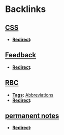 
# Backlinks
## [CSS](<CSS.md>)
- **[Redirect](<Redirect.md>):**

## [Feedback](<Feedback.md>)
- **[Redirect](<Redirect.md>):**

## [RBC](<RBC.md>)
- **[Tags](<Tags.md>):** [Abbreviations](<Abbreviations.md>)
- **[Redirect](<Redirect.md>):**

## [permanent notes](<permanent notes.md>)
- **[Redirect](<Redirect.md>):**


